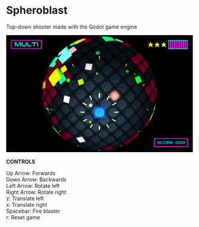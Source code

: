 # Spheroblast
Top-down shooter made with the Godot game engine

![screenshot](https://github.com/jimfrize/spheroblast/blob/main/screenshot.png?raw=true?raw=true "screenshot")

<strong>CONTROLS</strong>

Up Arrow: Forwards <br>
Down Arrow: Backwards <br>
Left Arrow: Rotate left <br>
Right Arrow: Rotate right <br>
z: Translate left <br>
x: Translate right <br>
Spacebar: Fire blaster <br>
r: Reset game <br>
